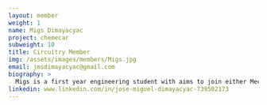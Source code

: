 ```yaml
---
layout: member
weight: 1
name: Migs Dimayacyac
project: chemecar
subweight: 10
title: Circuitry Member
img: /assets/images/members/Migs.jpg
email: jmsdimayacyac@gmail.com
biography: >
  Migs is a first year engineering student with aims to join either Mechanical or Electrical Engineering in second year. His role is to design and create the circuit for sub-team 1.
linkedin: www.linkedin.com/in/jose-miguel-dimayacyac-739502173
---
```


